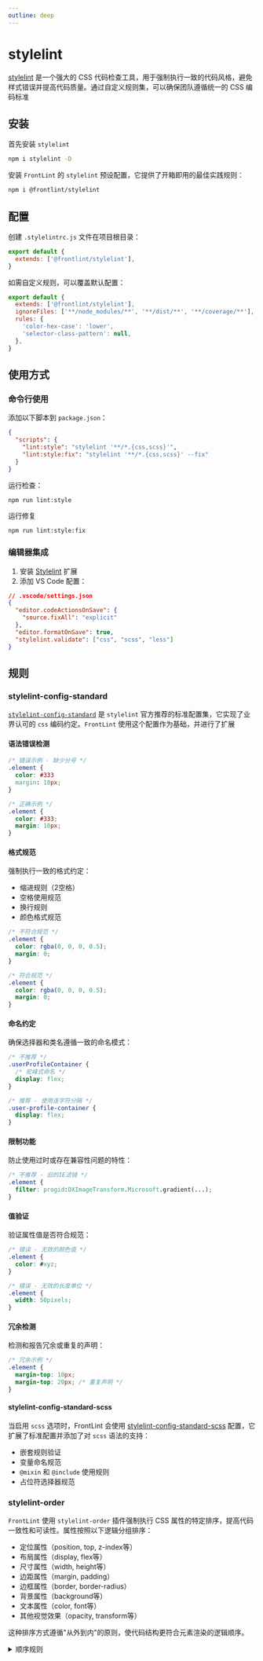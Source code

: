 ```yaml
---
outline: deep
---
```


# stylelint

[stylelint](https://stylelint.io) 是一个强大的 CSS 代码检查工具，用于强制执行一致的代码风格，避免样式错误并提高代码质量。通过自定义规则集，可以确保团队遵循统一的 CSS 编码标准

## 安装

首先安装 `stylelint`

```bash
npm i stylelint -D
```

安装 `FrontLint` 的 `stylelint` 预设配置，它提供了开箱即用的最佳实践规则：

```bash
npm i @frontlint/stylelint
```

## 配置

创建 `.stylelintrc.js` 文件在项目根目录：

```js
export default {
  extends: ['@frontlint/stylelint'],
}
```

如需自定义规则，可以覆盖默认配置：

```js
export default {
  extends: ['@frontlint/stylelint'],
  ignoreFiles: ['**/node_modules/**', '**/dist/**', '**/coverage/**'],
  rules: {
    'color-hex-case': 'lower',
    'selector-class-pattern': null,
  },
}
```

## 使用方式

### 命令行使用

添加以下脚本到 `package.json`：

```json
{
  "scripts": {
    "lint:style": "stylelint '**/*.{css,scss}'",
    "lint:style:fix": "stylelint '**/*.{css,scss}' --fix"
  }
}
```

运行检查：

```bash
npm run lint:style
```

运行修复

```bash
npm run lint:style:fix
```

### 编辑器集成

1. 安装 [Stylelint](https://marketplace.visualstudio.com/items?itemName=stylelint.vscode-stylelint) 扩展
2. 添加 VS Code 配置：

```json
// .vscode/settings.json
{
  "editor.codeActionsOnSave": {
    "source.fixAll": "explicit"
  },
  "editor.formatOnSave": true,
  "stylelint.validate": ["css", "scss", "less"]
}
```

## 规则

### stylelint-config-standard

[`stylelint-config-standard`](https://www.npmjs.com/package/stylelint-config-standard) 是 `stylelint` 官方推荐的标准配置集，它实现了业界认可的 `css` 编码约定。`FrontLint` 使用这个配置作为基础，并进行了扩展

#### 语法错误检测

```css
/* 错误示例 - 缺少分号 */
.element {
  color: #333
  margin: 10px;
}

/* 正确示例 */
.element {
  color: #333;
  margin: 10px;
}
```

#### 格式规范

强制执行一致的格式约定：

- 缩进规则（2空格）
- 空格使用规范
- 换行规则
- 颜色格式规范

```css
/* 不符合规范 */
.element {
  color: rgba(0, 0, 0, 0.5);
  margin: 0;
}

/* 符合规范 */
.element {
  color: rgba(0, 0, 0, 0.5);
  margin: 0;
}
```

#### 命名约定

确保选择器和类名遵循一致的命名模式：

```css
/* 不推荐 */
.userProfileContainer {
  /* 驼峰式命名 */
  display: flex;
}

/* 推荐 - 使用连字符分隔 */
.user-profile-container {
  display: flex;
}
```

#### 限制功能

防止使用过时或存在兼容性问题的特性：

```css
/* 不推荐 - 旧的IE滤镜 */
.element {
  filter: progid:DXImageTransform.Microsoft.gradient(...);
}
```

#### 值验证

验证属性值是否符合规范：

```css
/* 错误 - 无效的颜色值 */
.element {
  color: #xyz;
}

/* 错误 - 无效的长度单位 */
.element {
  width: 50pixels;
}
```

#### 冗余检测

检测和报告冗余或重复的声明：

```css
/* 冗余示例 */
.element {
  margin-top: 10px;
  margin-top: 20px; /* 重复声明 */
}
```

#### stylelint-config-standard-scss

当启用 `scss` 选项时，FrontLint 会使用 [stylelint-config-standard-scss](https://www.npmjs.com/package/stylelint-config-standard-scss) 配置，它扩展了标准配置并添加了对 `scss` 语法的支持：

- 嵌套规则验证
- 变量命名规范
- `@mixin` 和 `@include` 使用规则
- 占位符选择器规范

### stylelint-order

`FrontLint` 使用 `stylelint-order` 插件强制执行 CSS 属性的特定排序，提高代码一致性和可读性。属性按照以下逻辑分组排序：

- 定位属性（position, top, z-index等）
- 布局属性（display, flex等）
- 尺寸属性（width, height等）
- 边距属性（margin, padding）
- 边框属性（border, border-radius）
- 背景属性（background等）
- 文本属性（color, font等）
- 其他视觉效果（opacity, transform等）

这种排序方式遵循"从外到内"的原则，使代码结构更符合元素渲染的逻辑顺序。

<details>
<summary>顺序规则</summary>

```ts
// 顺序规则
export default [
  // 定位
  'position',
  'top',
  'right',
  'bottom',
  'left',
  'z-index',
  'inset',

  // 布局
  'display',
  'flex',
  'flex-direction',
  'flex-wrap',
  'flex-flow',
  'justify-content',
  'align-items',
  'align-content',
  'grid',
  'grid-template',
  'grid-template-columns',
  'grid-template-rows',

  // 尺寸
  'width',
  'min-width',
  'max-width',
  'height',
  'min-height',
  'max-height',

  // 外边距
  'margin',
  'margin-top',
  'margin-right',
  'margin-bottom',
  'margin-left',

  // 内边距
  'padding',
  'padding-top',
  'padding-right',
  'padding-bottom',
  'padding-left',

  // 边框
  'border',
  'border-width',
  'border-style',
  'border-color',
  'border-radius',

  // 背景
  'background',
  'background-color',
  'background-image',
  'background-position',
  'background-repeat',
  'background-size',

  // 文本
  'color',
  'font',
  'font-size',
  'font-family',
  'font-weight',
  'text-align',
  'text-decoration',
  'line-height',
  'letter-spacing',

  // 其他视觉效果
  'opacity',
  'box-shadow',
  'transform',
  'transition',
  'animation',
]
```

</details>
